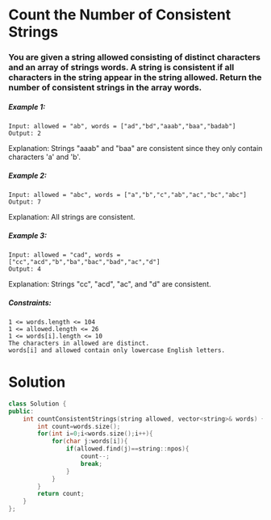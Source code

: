 # Count the Number of Consistent Strings

### You are given a string allowed consisting of distinct characters and an array of strings words. A string is consistent if all characters in the string appear in the string allowed. Return the number of consistent strings in the array words.

 

##### Example 1:
````
Input: allowed = "ab", words = ["ad","bd","aaab","baa","badab"]
Output: 2
````
Explanation: Strings "aaab" and "baa" are consistent since they only contain characters 'a' and 'b'.

##### Example 2:
````
Input: allowed = "abc", words = ["a","b","c","ab","ac","bc","abc"]
Output: 7
````
Explanation: All strings are consistent.

##### Example 3:
````
Input: allowed = "cad", words = ["cc","acd","b","ba","bac","bad","ac","d"]
Output: 4
````
Explanation: Strings "cc", "acd", "ac", and "d" are consistent.

 

##### Constraints:

    1 <= words.length <= 104
    1 <= allowed.length <= 26
    1 <= words[i].length <= 10
    The characters in allowed are distinct.
    words[i] and allowed contain only lowercase English letters.

# Solution

```cpp
class Solution {
public:
    int countConsistentStrings(string allowed, vector<string>& words) {
        int count=words.size();
        for(int i=0;i<words.size();i++){
            for(char j:words[i]){
                if(allowed.find(j)==string::npos){
                    count--;
                    break;
                }
            }
        }
        return count;
    }
};

```